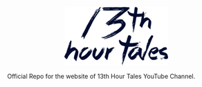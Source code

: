 <p align="center">
  <img width= 240px src="13thHourTales_W350.png">
</p>
Official Repo for the website of 13th Hour Tales YouTube Channel.
